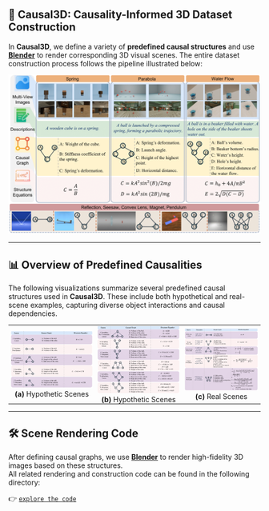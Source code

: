 ## 🧠 Causal3D: Causality-Informed 3D Dataset Construction

In **Causal3D**, we define a variety of **predefined causal structures** and use [**Blender**](https://www.blender.org/) to render corresponding 3D visual scenes. The entire dataset construction process follows the pipeline illustrated below:

<p align="center">
  <img src="../images/construction/causality/construction_teaser.png" alt="Causal3D Pipeline" width="600"/>
</p>

---

## 📊 Overview of Predefined Causalities

The following visualizations summarize several predefined causal structures used in **Causal3D**. These include both hypothetical and real-scene examples, capturing diverse object interactions and causal dependencies.

<p align="center">
  <table cellspacing="0" cellpadding="0" style="border-spacing: 0;">
    <tr>
      <td align="center" style="padding: 0 5px;">
        <figure style="margin:0">
          <img src="../images/construction/causality/Hypo_Summary.png" alt="Hypothetic Scene A" width="380"/>
          <figcaption><strong>(a)</strong> Hypothetic Scenes</figcaption>
        </figure>
      </td>
      <td align="center" style="padding: 0 5px;">
        <figure style="margin:0">
          <img src="../images/construction/causality/Hypo_Summary1.png" alt="Hypothetic Scene B" width="380"/>
          <figcaption><strong>(b)</strong> Hypothetic Scenes</figcaption>
        </figure>
      </td>
      <td align="center" style="padding: 0 5px;">
        <figure style="margin:0">
          <img src="../images/construction/causality/Real_Summary.png" alt="Real Scene" width="380"/>
          <figcaption><strong>(c)</strong> Real Scenes</figcaption>
        </figure>
      </td>
    </tr>
  </table>
</p>

---

## 🛠️ Scene Rendering Code

After defining causal graphs, we use [**Blender**](https://www.blender.org/) to render high-fidelity 3D images based on these structures.  
All related rendering and construction code can be found in the following directory:

👉 [`explore the code`](./src/)